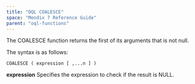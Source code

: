 ```yaml
---
title: "OQL COALESCE"
space: "Mendix 7 Reference Guide"
parent: "oql-functions"
---
```



The COALESCE function returns the first of its arguments that is not null.

The syntax is as follows:

```
COALESCE ( expression [ ,...n ] )
```

**expression**
Specifies the expression to check if the result is NULL.
